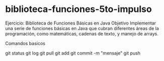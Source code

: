 # biblioteca-funciones-5to-impulso
Ejercicio: Biblioteca de Funciones Básicas en Java Objetivo Implementar una serie de funciones básicas en Java que cubran diferentes áreas de la programación, como matemáticas, cadenas de texto, y manejo de arrays.

Comandos basicos

git status
git log
git pull
git add
git commit -m "mensaje"
git push